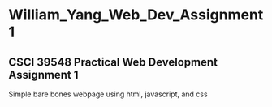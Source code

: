 # William_Yang_Web_Dev_Assignment1

## CSCI 39548 Practical Web Development Assignment 1

Simple bare bones webpage using html, javascript, and css